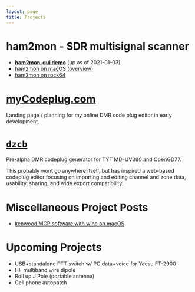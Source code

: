 ```yaml
---
layout: page
title: Projects
---
```


# ham2mon - SDR multisignal scanner

* [**ham2mon-gui demo**](https://scanner.kf7hvm.com) (up as of 2021-01-03)
* [ham2mon on macOS (overview)](/_posts/2020-09-11-ham2mon-multi-channel-scanner.md)
* [ham2mon on rock64](/_posts/2020-09-14-ham2mon-rock64-setup.md)

# [myCodeplug.com](http://mycodeplug.com)

Landing page / planning for my online DMR code plug editor in early development.

# [`dzcb`](https://github.com/masenf/dzcb/tree/rewrite)

Pre-alpha DMR codeplug generator for TYT MD-UV380 and OpenGD77.

This probably wont go anywhere itself, but has inspired a web-based
codeplug editor focusing on importing and editing channel and zone data,
usability, sharing, and wide export compatibility.

# Miscellaneous Project Posts

* [kenwood MCP software with wine on macOS](/_posts/2020-09-18-kenwood-software-and-wine.md)

# Upcoming Projects

* USB+standalone PTT switch w/ PC data+voice for Yaesu FT-2900
* HF multiband wire dipole
* Roll up J Pole (portable antenna)
* Cell phone autopatch
